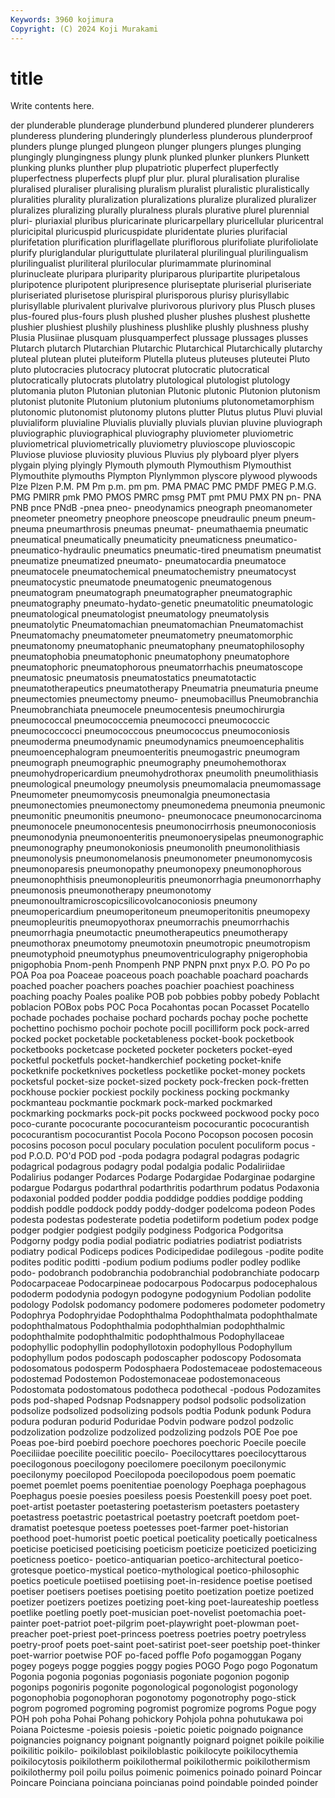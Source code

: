 ```yaml
---
Keywords: 3960 kojimura
Copyright: (C) 2024 Koji Murakami
---
```


# title

Write contents here.



der
plunderable plunderage plunderbund plundered plunderer plunderers plunderess plundering plunderingly plunderless
plunderous plunderproof plunders plunge plunged plungeon plunger plungers plunges plunging
plungingly plungingness plungy plunk plunked plunker plunkers Plunkett plunking plunks
plunther plup plupatriotic pluperfect pluperfectly pluperfectness pluperfects plupf plur plur.
plural pluralisation pluralise pluralised pluraliser pluralising pluralism pluralist pluralistic pluralistically
pluralities plurality pluralization pluralizations pluralize pluralized pluralizer pluralizes pluralizing plurally
pluralness plurals plurative plurel plurennial pluri- pluriaxial pluribus pluricarinate pluricarpellary
pluricellular pluricentral pluricipital pluricuspid pluricuspidate pluridentate pluries plurifacial plurifetation plurification
pluriflagellate pluriflorous plurifoliate plurifoliolate plurify pluriglandular pluriguttulate plurilateral plurilingual plurilingualism
plurilingualist pluriliteral plurilocular plurimammate plurinominal plurinucleate pluripara pluriparity pluriparous pluripartite
pluripetalous pluripotence pluripotent pluripresence pluriseptate pluriserial pluriseriate pluriseriated plurisetose plurispiral
plurisporous plurisy plurisyllabic plurisyllable plurivalent plurivalve plurivorous plurivory plus Plusch
pluses plus-foured plus-fours plush plushed plusher plushes plushest plushette plushier
plushiest plushily plushiness plushlike plushly plushness plushy Plusia Plusiinae plusquam
plusquamperfect plussage plussages plusses Plutarch plutarch Plutarchian Plutarchic Plutarchical Plutarchically
plutarchy pluteal plutean plutei pluteiform Plutella pluteus pluteuses pluteutei Pluto
pluto plutocracies plutocracy plutocrat plutocratic plutocratical plutocratically plutocrats plutolatry plutological
plutologist plutology plutomania pluton Plutonian plutonian Plutonic plutonic Plutonion plutonism
plutonist plutonite Plutonium plutonium plutoniums plutonometamorphism plutonomic plutonomist plutonomy plutons
plutter Plutus plutus Pluvi pluvial pluvialiform pluvialine Pluvialis pluvially pluvials
pluvian pluvine pluviograph pluviographic pluviographical pluviography pluviometer pluviometric pluviometrical pluviometrically
pluviometry pluvioscope pluvioscopic Pluviose pluviose pluviosity pluvious Pluvius ply plyboard
plyer plyers plygain plying plyingly Plymouth plymouth Plymouthism Plymouthist Plymouthite
plymouths Plympton Plynlymmon plyscore plywood plywoods Plze Plzen P.M. PM
Pm p.m. pm pm. PMA PMAC PMC PMDF PMEG P.M.G.
PMG PMIRR pmk PMO PMOS PMRC pmsg PMT pmt PMU
PMX PN pn- PNA PNB pnce PNdB -pnea pneo- pneodynamics
pneograph pneomanometer pneometer pneometry pneophore pneoscope pneudraulic pneum pneum- pneuma
pneumarthrosis pneumas pneumat- pneumathaemia pneumatic pneumatical pneumatically pneumaticity pneumaticness pneumatico-
pneumatico-hydraulic pneumatics pneumatic-tired pneumatism pneumatist pneumatize pneumatized pneumato- pneumatocardia pneumatoce
pneumatocele pneumatochemical pneumatochemistry pneumatocyst pneumatocystic pneumatode pneumatogenic pneumatogenous pneumatogram pneumatograph
pneumatographer pneumatographic pneumatography pneumato-hydato-genetic pneumatolitic pneumatologic pneumatological pneumatologist pneumatology pneumatolysis
pneumatolytic Pneumatomachian pneumatomachian Pneumatomachist Pneumatomachy pneumatometer pneumatometry pneumatomorphic pneumatonomy pneumatophanic
pneumatophany pneumatophilosophy pneumatophobia pneumatophonic pneumatophony pneumatophore pneumatophoric pneumatophorous pneumatorrhachis pneumatoscope
pneumatosic pneumatosis pneumatostatics pneumatotactic pneumatotherapeutics pneumatotherapy Pneumatria pneumaturia pneume pneumectomies
pneumectomy pneumo- pneumobacillus Pneumobranchia Pneumobranchiata pneumocele pneumocentesis pneumochirurgia pneumococcal pneumococcemia
pneumococci pneumococcic pneumococcocci pneumococcous pneumococcus pneumoconiosis pneumoderma pneumodynamic pneumodynamics pneumoencephalitis
pneumoencephalogram pneumoenteritis pneumogastric pneumogram pneumograph pneumographic pneumography pneumohemothorax pneumohydropericardium pneumohydrothorax
pneumolith pneumolithiasis pneumological pneumology pneumolysis pneumomalacia pneumomassage Pneumometer pneumomycosis pneumonalgia
pneumonectasia pneumonectomies pneumonectomy pneumonedema pneumonia pneumonic pneumonitic pneumonitis pneumono- pneumonocace
pneumonocarcinoma pneumonocele pneumonocentesis pneumonocirrhosis pneumonoconiosis pneumonodynia pneumonoenteritis pneumonoerysipelas pneumonographic pneumonography
pneumonokoniosis pneumonolith pneumonolithiasis pneumonolysis pneumonomelanosis pneumonometer pneumonomycosis pneumonoparesis pneumonopathy pneumonopexy
pneumonophorous pneumonophthisis pneumonopleuritis pneumonorrhagia pneumonorrhaphy pneumonosis pneumonotherapy pneumonotomy pneumonoultramicroscopicsilicovolcanoconiosis pneumony
pneumopericardium pneumoperitoneum pneumoperitonitis pneumopexy pneumopleuritis pneumopyothorax pneumorrachis pneumorrhachis pneumorrhagia pneumotactic
pneumotherapeutics pneumotherapy pneumothorax pneumotomy pneumotoxin pneumotropic pneumotropism pneumotyphoid pneumotyphus pneumoventriculography
pnigerophobia pnigophobia Pnom-penh Pnompenh PNP PNPN pnxt pnyx P.O. PO
Po po POA Poa poa Poaceae poaceous poach poachable poachard
poachards poached poacher poachers poaches poachier poachiest poachiness poaching poachy
Poales poalike POB pob pobbies pobby pobedy Poblacht poblacion POBox
pobs POC Poca Pocahontas pocan Pocasset Pocatello pochade pochades pochaise
pochard pochards pochay poche pochette pochettino pochismo pochoir pochote pocill
pocilliform pock pock-arred pocked pocket pocketable pocketableness pocket-book pocketbook pocketbooks
pocketcase pocketed pocketer pocketers pocket-eyed pocketful pocketfuls pocket-handkerchief pocketing pocket-knife
pocketknife pocketknives pocketless pocketlike pocket-money pockets pocketsful pocket-size pocket-sized pockety
pock-frecken pock-fretten pockhouse pockier pockiest pockily pockiness pocking pockmanky pockmanteau
pockmantie pockmark pock-marked pockmarked pockmarking pockmarks pock-pit pocks pockweed pockwood
pocky poco poco-curante pococurante pococuranteism pococurantic pococurantish pococurantism pococurantist Pocola
Pocono Pocopson pocosen pocosin pocosins pocoson pocul poculary poculation poculent
poculiform pocus -pod P.O.D. PO'd POD pod -poda podagra podagral
podagras podagric podagrical podagrous podagry podal podalgia podalic Podaliriidae Podalirius
podanger Podarces Podarge Podargidae Podarginae podargine podargue Podargus podarthral podarthritis
podarthrum podatus Podaxonia podaxonial podded podder poddia poddidge poddies poddige
podding poddish poddle poddock poddy poddy-dodger podelcoma podeon Podes podesta
podestas podesterate podetia podetiiform podetium podex podge podger podgier podgiest
podgily podginess Podgorica Podgoritsa Podgorny podgy podia podial podiatric podiatries
podiatrist podiatrists podiatry podical Podiceps podices Podicipedidae podilegous -podite podite
podites poditic poditti -podium podium podiums podler podley podlike podo-
podobranch podobranchia podobranchial podobranchiate podocarp Podocarpaceae Podocarpineae podocarpous Podocarpus podocephalous
pododerm pododynia podogyn podogyne podogynium Podolian podolite podology Podolsk podomancy
podomere podomeres podometer podometry Podophrya Podophryidae Podophthalma Podophthalmata podophthalmate podophthalmatous
Podophthalmia podophthalmian podophthalmic podophthalmite podophthalmitic podophthalmous Podophyllaceae podophyllic podophyllin podophyllotoxin
podophyllous Podophyllum podophyllum podos podoscaph podoscapher podoscopy Podosomata podosomatous podosperm
Podosphaera Podostemaceae podostemaceous podostemad Podostemon Podostemonaceae podostemonaceous Podostomata podostomatous podotheca
podothecal -podous Podozamites pods pod-shaped Podsnap Podsnappery podsol podsolic podsolization
podsolize podsolized podsolizing podsols podtia Podunk podunk Podura podura poduran
podurid Poduridae Podvin podware podzol podzolic podzolization podzolize podzolized podzolizing
podzols POE Poe poe Poeas poe-bird poebird poechore poechores poechoric
Poecile poecile Poeciliidae poecilite poecilitic poecilo- Poecilocyttares poecilocyttarous poecilogonous poecilogony
poecilomere poecilonym poecilonymic poecilonymy poecilopod Poecilopoda poecilopodous poem poematic poemet
poemlet poems poenitentiae poenology Poephaga poephagous Poephagus poesie poesies poesiless
poesis Poestenkill poesy poet poet. poet-artist poetaster poetastering poetasterism poetasters
poetastery poetastress poetastric poetastrical poetastry poetcraft poetdom poet-dramatist poetesque poetess
poetesses poet-farmer poet-historian poethood poet-humorist poetic poetical poeticality poetically poeticalness
poeticise poeticised poeticising poeticism poeticize poeticized poeticizing poeticness poetico- poetico-antiquarian
poetico-architectural poetico-grotesque poetico-mystical poetico-mythological poetico-philosophic poetics poeticule poetiised poetiising poet-in-residence
poetise poetised poetiser poetisers poetises poetising poetito poetization poetize poetized
poetizer poetizers poetizes poetizing poet-king poet-laureateship poetless poetlike poetling poetly
poet-musician poet-novelist poetomachia poet-painter poet-patriot poet-pilgrim poet-playwright poet-plowman poet-preacher poet-priest
poet-princess poetress poetries poetry poetryless poetry-proof poets poet-saint poet-satirist poet-seer
poetship poet-thinker poet-warrior poetwise POF po-faced poffle Pofo pogamoggan Pogany
pogey pogeys pogge poggies poggy pogies POGO Pogo pogo Pogonatum
Pogonia pogonia pogonias pogoniasis pogoniate pogonion pogonip pogonips pogoniris pogonite
pogonological pogonologist pogonology pogonophobia pogonophoran pogonotomy pogonotrophy pogo-stick pogrom pogromed
pogroming pogromist pogromize pogroms Pogue pogy POH poh poha Pohai
Pohang pohickory Pohjola pohna pohutukawa poi Poiana Poictesme -poiesis poiesis
-poietic poietic poignado poignance poignancies poignancy poignant poignantly poignard poignet
poikile poikilie poikilitic poikilo- poikiloblast poikiloblastic poikilocyte poikilocythemia poikilocytosis poikilotherm
poikilothermal poikilothermic poikilothermism poikilothermy poil poilu poilus poimenic poimenics poinado
poinard Poincar Poincare Poinciana poinciana poincianas poind poindable poinded poinder
